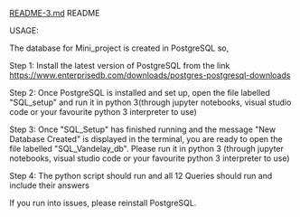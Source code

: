 [README-3.md](https://github.com/Ajovano26/Mini_Project/files/7744871/README-3.md)
README

USAGE:

The database for Mini_project is created in PostgreSQL so, 

Step 1: Install the latest version of PostgreSQL from the link https://www.enterprisedb.com/downloads/postgres-postgresql-downloads

Step 2: Once PostgreSQL is installed and set up, open the file labelled "SQL_setup" and run it in python 3(through jupyter notebooks, visual studio code or your favourite python 3 interpreter to use)

Step 3: Once "SQL_Setup" has finished running and the message "New Database Created" is displayed in the terminal, you are ready to open the file labelled "SQL_Vandelay_db". Please run it in python 3 (through jupyter notebooks, visual studio code or your favourite python 3 interpreter to use)

Step 4: The python script should run and all 12 Queries should run and include their answers 

If you run into issues, please reinstall PostgreSQL.
